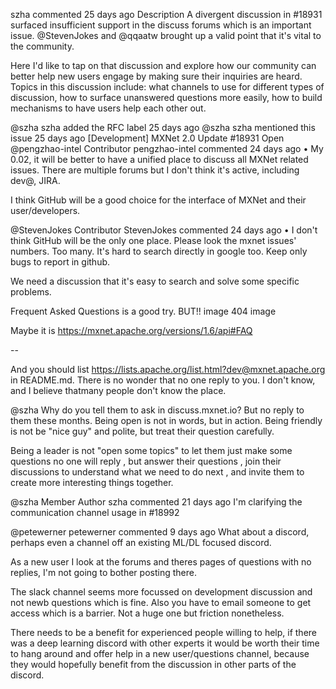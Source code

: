 

<!--
 * @version:
 * @Author:  StevenJokes https://github.com/StevenJokes
 * @Date: 2020-09-13 21:30:57
 * @LastEditors:  StevenJokes https://github.com/StevenJokes
 * @LastEditTime: 2020-09-13 21:31:30
 * @Description:https://github.com/apache/incubator-mxnet/issues/18963
 * @TODO::
 * @Reference:
-->

szha commented 25 days ago
Description
A divergent discussion in #18931 surfaced insufficient support in the discuss forums which is an important issue. @StevenJokes and @qqaatw brought up a valid point that it's vital to the community.

Here I'd like to tap on that discussion and explore how our community can better help new users engage by making sure their inquiries are heard. Topics in this discussion include: what channels to use for different types of discussion, how to surface unanswered questions more easily, how to build mechanisms to have users help each other out.

@szha szha added the RFC label 25 days ago
@szha szha mentioned this issue 25 days ago
[Development] MXNet 2.0 Update #18931
 Open
@pengzhao-intel
Contributor
pengzhao-intel commented 24 days ago •
My 0.02, it will be better to have a unified place to discuss all MXNet related issues. There are multiple forums but I don't think it's active, including dev@, JIRA.

I think GitHub will be a good choice for the interface of MXNet and their user/developers.

@StevenJokes
Contributor
StevenJokes commented 24 days ago •
I don't think GitHub will be the only one place.
Please look the mxnet issues' numbers. Too many.
It's hard to search directly in google too.
Keep only bugs to report in github.

We need a discussion that it's easy to search and solve some specific problems.

Frequent Asked Questions is a good try.
BUT!!
image
404
image

Maybe it is https://mxnet.apache.org/versions/1.6/api#FAQ

--

And you should list
https://lists.apache.org/list.html?dev@mxnet.apache.org
in README.md.
There is no wonder that no one reply to you.
I don't know, and I believe thatmany people don't know the place.

@szha
Why do you tell them to ask in discuss.mxnet.io?
But no reply to them these months.
Being open is not in words, but in action.
Being friendly is not be "nice guy" and polite, but treat their question carefully.

Being a leader is not "open some topics" to let them just make some questions no one will reply , but answer their questions , join their discussions to understand what we need to do next , and invite them to create more interesting things together.

@szha
Member
Author
szha commented 21 days ago
I'm clarifying the communication channel usage in #18992

@petewerner
petewerner commented 9 days ago
What about a discord, perhaps even a channel off an existing ML/DL focused discord.

As a new user I look at the forums and theres pages of questions with no replies, I'm not going to bother posting there.

The slack channel seems more focussed on development discussion and not newb questions which is fine. Also you have to email someone to get access which is a barrier. Not a huge one but friction nonetheless.

There needs to be a benefit for experienced people willing to help, if there was a deep learning discord with other experts it would be worth their time to hang around and offer help in a new user/questions channel, because they would hopefully benefit from the discussion in other parts of the discord.
